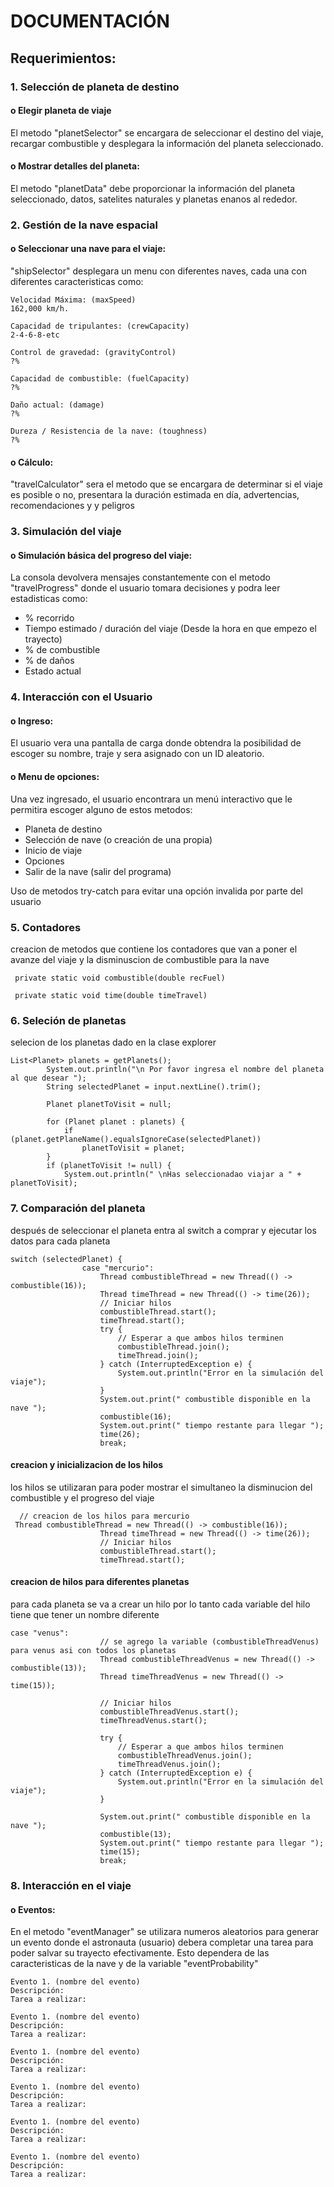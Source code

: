 # DOCUMENTACIÓN

## Requerimientos:

### 1. Selección de planeta de destino
#### o Elegir planeta de viaje
El metodo "planetSelector" se encargara de seleccionar el destino del viaje, recargar combustible y desplegara la información del planeta seleccionado.
#### o Mostrar detalles del planeta:
El metodo "planetData" debe proporcionar la información del planeta seleccionado, datos, satelites naturales y planetas enanos al rededor.

### 2. Gestión de la nave espacial
#### o Seleccionar una nave para el viaje:
"shipSelector" desplegara un menu con diferentes naves, cada una con diferentes caracteristicas como:

```
Velocidad Máxima: (maxSpeed)
162,000 km/h.
```
```
Capacidad de tripulantes: (crewCapacity)
2-4-6-8-etc
```
```
Control de gravedad: (gravityControl)
?%
```
```
Capacidad de combustible: (fuelCapacity)
?%
```
```
Daño actual: (damage)
?%
```
```
Dureza / Resistencia de la nave: (toughness)
?%
```
#### o Cálculo:
"travelCalculator" sera el metodo que se encargara de determinar si el viaje es posible o no, presentara la duración estimada en día, advertencias, recomendaciones y  y peligros 


### 3. Simulación del viaje
#### o Simulación básica del progreso del viaje:
La consola devolvera mensajes constantemente con el metodo "travelProgress" donde el usuario tomara decisiones y podra leer estadisticas como:

- % recorrido
- Tiempo estimado / duración del viaje (Desde la hora en que empezo el trayecto)
- % de combustible
- % de daños
- Estado actual

### 4. Interacción con el Usuario
#### o Ingreso:
El usuario vera una pantalla de carga donde obtendra la posibilidad de escoger su nombre, traje y sera asignado con un ID aleatorio.
#### o Menu de opciones:
Una vez ingresado, el usuario encontrara un menú interactivo que le permitira escoger alguno de estos metodos:
- Planeta de destino
- Selección de nave (o creación de una propia)
- Inicio de viaje
- Opciones
- Salir de la nave (salir del programa)

Uso de metodos try-catch para evitar una opción invalida por parte del usuario

 ### 5. Contadores
 creacion de metodos que contiene los contadores que van a poner el avanze del viaje y la disminuscion de combustible para la nave
```
 private static void combustible(double recFuel)
```
```
 private static void time(double timeTravel)
```
### 6. Seleción de planetas 
selecion de los planetas dado en la clase explorer 
```
List<Planet> planets = getPlanets();
        System.out.println("\n Por favor ingresa el nombre del planeta al que desear ");
        String selectedPlanet = input.nextLine().trim();

        Planet planetToVisit = null;

        for (Planet planet : planets) {
            if (planet.getPlaneName().equalsIgnoreCase(selectedPlanet))
                planetToVisit = planet;
        }
        if (planetToVisit != null) {
            System.out.println(" \nHas seleccionadao viajar a " + planetToVisit);
```
### 7. Comparación del planeta 
después de seleccionar el planeta entra al switch a comprar y ejecutar los datos para cada planeta 
```
switch (selectedPlanet) {
                case "mercurio":
                    Thread combustibleThread = new Thread(() -> combustible(16));
                    Thread timeThread = new Thread(() -> time(26));
                    // Iniciar hilos
                    combustibleThread.start();
                    timeThread.start();
                    try {
                        // Esperar a que ambos hilos terminen
                        combustibleThread.join();
                        timeThread.join();
                    } catch (InterruptedException e) {
                        System.out.println("Error en la simulación del viaje");
                    }
                    System.out.print(" combustible disponible en la nave ");
                    combustible(16);
                    System.out.print(" tiempo restante para llegar ");
                    time(26);
                    break;
```
#### creacion y inicializacion de los hilos 
los hilos se utilizaran para poder mostrar el simultaneo la disminucion del combustible y el progreso del viaje 
```
  // creacion de los hilos para mercurio
 Thread combustibleThread = new Thread(() -> combustible(16));
                    Thread timeThread = new Thread(() -> time(26));
                    // Iniciar hilos
                    combustibleThread.start();
                    timeThread.start();
```
#### creacion de hilos para diferentes planetas 
para cada planeta se va a crear un hilo por lo tanto cada variable del hilo tiene que tener un nombre diferente 
```
case "venus":
                    // se agrego la variable (combustibleThreadVenus)  para venus asi con todos los planetas 
                    Thread combustibleThreadVenus = new Thread(() -> combustible(13));
                    Thread timeThreadVenus = new Thread(() -> time(15));

                    // Iniciar hilos
                    combustibleThreadVenus.start();
                    timeThreadVenus.start();

                    try {
                        // Esperar a que ambos hilos terminen
                        combustibleThreadVenus.join();
                        timeThreadVenus.join();
                    } catch (InterruptedException e) {
                        System.out.println("Error en la simulación del viaje");
                    }

                    System.out.print(" combustible disponible en la nave ");
                    combustible(13);
                    System.out.print(" tiempo restante para llegar ");
                    time(15);
                    break;
```
### 8. Interacción en el viaje
#### o Eventos:
En el metodo "eventManager" se utilizara numeros aleatorios para generar un evento donde el astronauta (usuario) debera completar una tarea para poder salvar su trayecto efectivamente. Esto dependera de las caracteristicas de la nave y de la variable "eventProbability"

```
Evento 1. (nombre del evento)
Descripción:
Tarea a realizar:
```
```
Evento 1. (nombre del evento)
Descripción:
Tarea a realizar:
```
```
Evento 1. (nombre del evento)
Descripción:
Tarea a realizar:
```
```
Evento 1. (nombre del evento)
Descripción:
Tarea a realizar:
```
```
Evento 1. (nombre del evento)
Descripción:
Tarea a realizar:
```
```
Evento 1. (nombre del evento)
Descripción:
Tarea a realizar:
